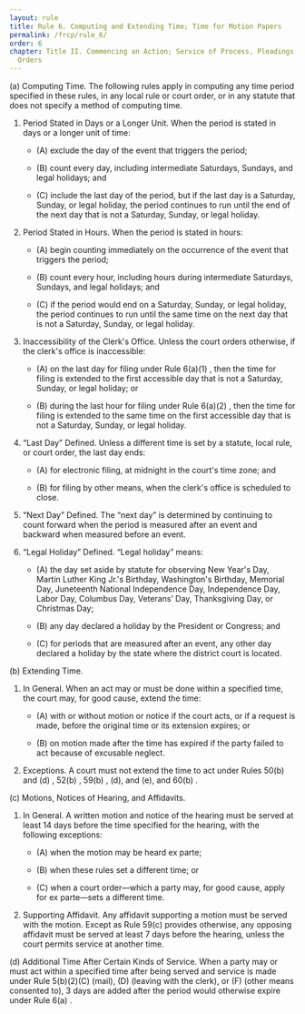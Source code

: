 ```yaml
---
layout: rule
title: Rule 6. Computing and Extending Time; Time for Motion Papers
permalink: /frcp/rule_6/
order: 6
chapter: Title II. Commencing an Action; Service of Process, Pleadings, Motions, and
  Orders
---
```


(a) Computing Time. The following rules apply in computing any time period specified in these rules, in any local rule or court order, or in any statute that does not specify a method of computing time.


1. Period Stated in Days or a Longer Unit. When the period is stated in days or a longer unit of time:


    - (A) exclude the day of the event that triggers the period;


    - (B) count every day, including intermediate Saturdays, Sundays, and legal holidays; and


    - (C) include the last day of the period, but if the last day is a Saturday, Sunday, or legal holiday, the period continues to run until the end of the next day that is not a Saturday, Sunday, or legal holiday.


2. Period Stated in Hours. When the period is stated in hours:


    - (A) begin counting immediately on the occurrence of the event that triggers the period;


    - (B) count every hour, including hours during intermediate Saturdays, Sundays, and legal holidays; and


    - (C) if the period would end on a Saturday, Sunday, or legal holiday, the period continues to run until the same time on the next day that is not a Saturday, Sunday, or legal holiday.


3. Inaccessibility of the Clerk's Office. Unless the court orders otherwise, if the clerk's office is inaccessible:


    - (A) on the last day for filing under Rule 6(a)(1) , then the time for filing is extended to the first accessible day that is not a Saturday, Sunday, or legal holiday; or


    - (B) during the last hour for filing under Rule 6(a)(2) , then the time for filing is extended to the same time on the first accessible day that is not a Saturday, Sunday, or legal holiday.


4. “Last Day” Defined. Unless a different time is set by a statute, local rule, or court order, the last day ends:


    - (A) for electronic filing, at midnight in the court's time zone; and


    - (B) for filing by other means, when the clerk's office is scheduled to close.


5. “Next Day” Defined. The “next day” is determined by continuing to count forward when the period is measured after an event and backward when measured before an event.


6. “Legal Holiday” Defined. “Legal holiday” means:


    - (A) the day set aside by statute for observing New Year's Day, Martin Luther King Jr.'s Birthday, Washington's Birthday, Memorial Day, Juneteenth National Independence Day, Independence Day, Labor Day, Columbus Day, Veterans’ Day, Thanksgiving Day, or Christmas Day;


    - (B) any day declared a holiday by the President or Congress; and


    - (C) for periods that are measured after an event, any other day declared a holiday by the state where the district court is located.


(b) Extending Time.


1. In General. When an act may or must be done within a specified time, the court may, for good cause, extend the time:


    - (A) with or without motion or notice if the court acts, or if a request is made, before the original time or its extension expires; or


    - (B) on motion made after the time has expired if the party failed to act because of excusable neglect.


2. Exceptions. A court must not extend the time to act under Rules 50(b) and (d) , 52(b) , 59(b) , (d), and (e), and 60(b) .


(c) Motions, Notices of Hearing, and Affidavits.


1. In General. A written motion and notice of the hearing must be served at least 14 days before the time specified for the hearing, with the following exceptions:


    - (A) when the motion may be heard ex parte;


    - (B) when these rules set a different time; or


    - (C) when a court order—which a party may, for good cause, apply for ex parte—sets a different time.


2. Supporting Affidavit. Any affidavit supporting a motion must be served with the motion. Except as Rule 59(c) provides otherwise, any opposing affidavit must be served at least 7 days before the hearing, unless the court permits service at another time.


(d) Additional Time After Certain Kinds of Service. When a party may or must act within a specified time after being served and service is made under Rule 5(b)(2)(C) (mail), (D) (leaving with the clerk), or (F) (other means consented to), 3 days are added after the period would otherwise expire under Rule 6(a) .
